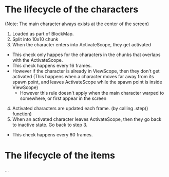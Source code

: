 # The lifecycle of the characters

(Note: The main character always exists at the center of the screen)

1. Loaded as part of BlockMap.
2. Split into 10x10 chunk
3. When the character enters into ActivateScope, they get activated

- This check only happes for the characters in the chunks that overlaps with the
  ActivateScope.
- This check happens every 16 frames.
- However if the character is already in ViewScope, then they don't get
  activated (This happens when a character moves far away from its spawn point,
  and leaves ActivateScope while the spawn point is inside ViewScope)
  - However this rule doesn't apply when the main character warped to somewhere,
    or first appear in the screen

4. Activated characters are updated each frame. (by calling .step() function)
5. When an activated character leaves ActivateScope, then they go back to
   inactive state. Go back to step 3.

- This check happens every 60 frames.

# The lifecycle of the items

...
